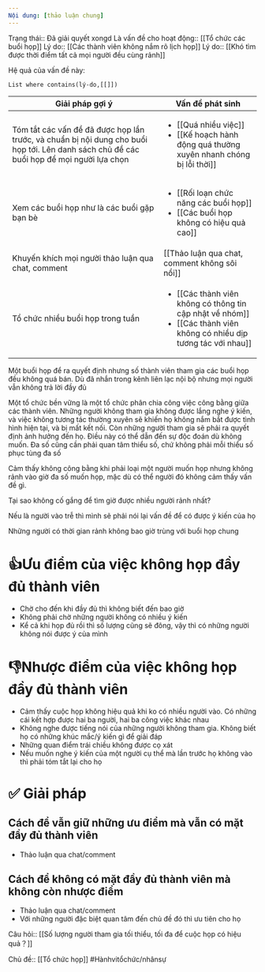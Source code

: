 ```yaml
---
Nội dung: [thảo luận chung]
---
```

Trạng thái:: Đã giải quyết xongd
Là vấn đề cho hoạt động:: [[Tổ chức các buổi họp]]
Lý do:: [[Các thành viên không nắm rõ lịch họp]]
Lý do:: [[Khó tìm được thời điểm tất cả mọi người đều cùng rảnh]]

Hệ quả của vấn đề này:
```dataview
List where contains(lý-do,[[]])
```

| Giải pháp gợi ý                                                                                                                          | Vấn đề phát sinh                                                                                                                          |
| ---------------------------------------------------------------------------------------------------------------------------------------- | ----------------------------------------------------------------------------------------------------------------------------------------- |
| Tóm tắt các vấn đề đã được họp lần trước, và chuẩn bị nội dung cho buổi họp tới. Lên danh sách chủ đề các buổi họp để mọi người lựa chọn | <ul><li>[[Quá nhiều việc]]</li><li>[[Kế hoạch hành động quá thường xuyên nhanh chóng bị lỗi thời]]</li></ul>                              |
| Xem các buổi họp như là các buổi gặp bạn bè                                                                                              | <ul><li>[[Rối loạn chức năng các buổi họp]]</li><li>[[Các buổi họp không có hiệu quả cao]]</li></ul>                                      |
| Khuyến khích mọi người thảo luận qua chat, comment                                                                                       | [[Thảo luận qua chat, comment không sôi nổi]]                                                                                             |
| Tổ chức nhiều buổi họp trong tuần                                                                                                        | <ul><li>[[Các thành viên không có thông tin cập nhật về nhóm]]</li><li>[[Các thành viên không có nhiều dịp tương tác với nhau]]</li></ul> |

Một buổi họp để ra quyết định nhưng số thành viên tham gia các buổi họp đều không quá bán. Dù đã nhắn trong kênh liên lạc nội bộ nhưng mọi người vẫn không trả lời đầy đủ

Một tổ chức bền vững là một tổ chức phân chia công việc công bằng giữa các thành viên. Những người không tham gia không được lắng nghe ý kiến, và việc không tương tác thường xuyên sẽ khiến họ không nắm bắt được tình hình hiện tại, và bị mất kết nối. Còn những người tham gia sẽ phải ra quyết định ảnh hưởng đến họ. Điều này có thể dẫn đến sự độc đoán dù không muốn. Đa số cũng cần phải quan tâm thiểu số, chứ không phải mỗi thiểu số phục tùng đa số


Cảm thấy không công bằng khi phải loại một người muốn họp nhưng không rảnh vào giờ đa số muốn họp, mặc dù có thể người đó không cảm thấy vấn đề gì.

Tại sao không cố gắng để tìm giờ được nhiều người rảnh nhất?

Nếu là người vào trễ thì mình sẽ phải nói lại vấn đề để có được ý kiến của họ

Những người có thời gian rảnh không bao giờ trùng với buổi họp chung

# 👍Ưu điểm của việc không họp đầy đủ thành viên
- Chờ cho đến khi đầy đủ thì không biết đến bao giờ
- Không phải chờ những người không có nhiều ý kiến
- Kể cả khi họp đủ rồi thì số lượng cũng sẽ đông, vậy thì có những người không nói được ý của mình

# 👎Nhược điểm của việc không họp đầy đủ thành viên
- Cảm thấy cuộc họp không hiệu quả khi ko có nhiều người vào. Có những cái kết hợp được hai ba người, hai ba công việc khác nhau
- Không nghe được tiếng nói của những người không tham gia. Không biết họ có những khúc mắc/ý kiến gì để giải đáp
- Những quan điểm trái chiều không được cọ xát
- Nếu muốn nghe ý kiến của một người cụ thể mà lần trước họ không vào thì phải tóm tắt lại cho họ

# ✅ Giải pháp
## Cách để vẫn giữ những ưu điểm mà vẫn có mặt đầy đủ thành viên
- Thảo luận qua chat/comment

## Cách để không có mặt đầy đủ thành viên mà không còn nhược điểm
- Thảo luận qua chat/comment
- Với những người đặc biệt quan tâm đến chủ đề đó thì ưu tiên cho họ


Câu hỏi:: [[Số lượng người tham gia tối thiểu, tối đa để cuộc họp có hiệu quả？]] 

Chủ đề:: [[Tổ chức họp]]
#Hànhvitổchức/nhânsự 